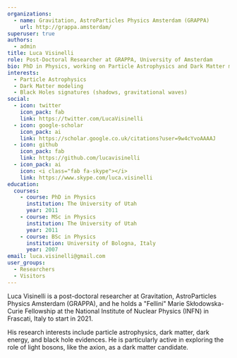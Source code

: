 ```yaml
---
organizations:
  - name: Gravitation, AstroParticles Physics Amsterdam (GRAPPA)
    url: http://grappa.amsterdam/
superuser: true
authors:
  - admin
title: Luca Visinelli
role: Post-Doctoral Researcher at GRAPPA, University of Amsterdam
bio: PhD in Physics, working on Particle Astrophysics and Dark Matter modeling.
interests:
  - Particle Astrophysics
  - Dark Matter modeling
  - Black Holes signatures (shadows, gravitational waves)
social:
  - icon: twitter
    icon_pack: fab
    link: https://twitter.com/LucaVisinelli
  - icon: google-scholar
    icon_pack: ai
    link: https://scholar.google.co.uk/citations?user=9w4cYvoAAAAJ
  - icon: github
    icon_pack: fab
    link: https://github.com/lucavisinelli
  - icon_pack: ai
    icon: <i class="fab fa-skype"></i>
    link: https://www.skype.com/luca.visinelli
education:
  courses:
    - course: PhD in Physics
      institution: The University of Utah
      year: 2011
    - course: MSc in Physics
      institution: The University of Utah
      year: 2011
    - course: BSc in Physics
      institution: University of Bologna, Italy
      year: 2007
email: luca.visinelli@gmail.com
user_groups:
  - Researchers
  - Visitors
---
```

Luca Visinelli is a post-doctoral researcher at Gravitation, AstroParticles Physics Amsterdam (GRAPPA), and he holds a "Fellini" Marie Skłodowska-Curie Fellowship at the National Institute of Nuclear Physics (INFN) in Frascati, Italy to start in 2021.

His research interests include particle astrophysics, dark matter, dark energy, and black hole evidences. He is particularly active in exploring the role of light bosons, like the axion, as a dark matter candidate.